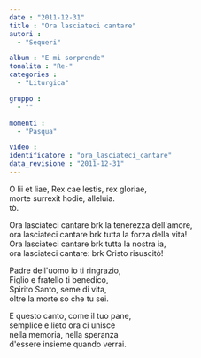 ```yaml
---
date : "2011-12-31"
title : "Ora lasciateci cantare"
autori : 
  - "Sequeri"

album : "E mi sorprende"
tonalita : "Re-"
categories : 
  - "Liturgica"

gruppo : 
  - ""

momenti : 
  - "Pasqua"

video : 
identificatore : "ora_lasciateci_cantare"
data_revisione : "2011-12-31"
---
```

  
  
  
O lii et liae, Rex cae lestis, rex gloriae,  
morte surrexit hodie, alleluia.  
tò.  
  
  
  
Ora lasciateci cantare brk la tenerezza dell'amore,  
ora lasciateci cantare brk tutta la forza della vita!  
Ora lasciateci cantare brk tutta la nostra ia,  
ora lasciateci cantare: brk Cristo risuscitò!  
  
  
  
Padre dell'uomo io ti ringrazio,  
Figlio e fratello ti benedico,  
Spirito Santo, seme di vita,  
oltre la morte so che tu sei.  
  
  
  
  
  
E questo canto, come il tuo pane,  
semplice e lieto ora ci unisce  
nella memoria, nella speranza  
d'essere insieme quando verrai.  
  
  
  
  
